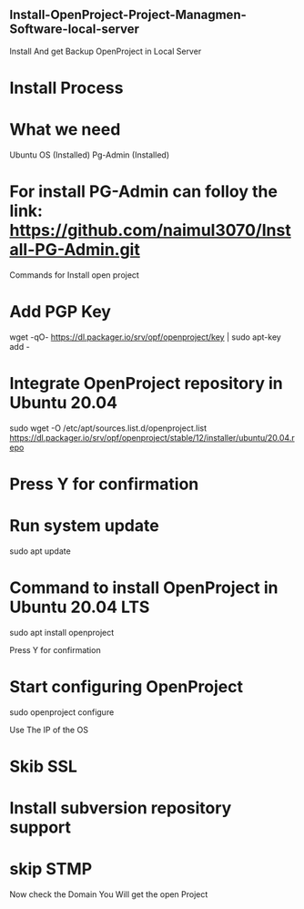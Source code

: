 ## Install-OpenProject-Project-Managmen-Software-local-server

Install And get Backup OpenProject in Local Server


# Install Process
# What we need
Ubuntu OS (Installed)
Pg-Admin (Installed)

# For install PG-Admin can folloy the link:  https://github.com/naimul3070/Install-PG-Admin.git

Commands for Install open project 

# Add PGP Key
wget -qO- https://dl.packager.io/srv/opf/openproject/key | sudo apt-key add -


# Integrate OpenProject repository in Ubuntu 20.04

sudo wget -O /etc/apt/sources.list.d/openproject.list https://dl.packager.io/srv/opf/openproject/stable/12/installer/ubuntu/20.04.repo


# Press Y for confirmation

# Run system update

sudo apt update

# Command to install OpenProject in Ubuntu 20.04 LTS

sudo apt install openproject


Press Y for confirmation 

# Start configuring OpenProject

sudo openproject configure

Use The IP of the OS

# Skib SSL
# Install subversion repository support
# skip STMP


Now check the Domain You Will get the open Project
